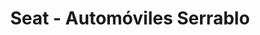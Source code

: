 ---
title: "Seat - Automóviles Serrablo"
url: /sabinanigo/seat-automoviles-serrablo/
shop: coche
---